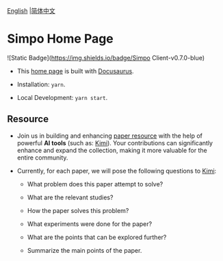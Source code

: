 

[English](https://github.com/Jakkwj/simpo-home) |[简体中文](https://github.com/Jakkwj/simpo-home/blob/master/README-zh.md)

# Simpo Home Page

![Static Badge](https://img.shields.io/badge/Simpo Client-v0.7.0-blue)

- This [home page](https://www.simpowater.org/) is built with [Docusaurus](https://docusaurus.io/).

- Installation: `yarn`.

- Local Development: `yarn start`.


## Resource

- Join us in building and enhancing [paper resource](https://www.simpowater.org/resource) with the help of powerful **AI tools**  (such as: [Kimi](https://kimi.moonshot.cn)). Your contributions can significantly enhance and expand the collection, making it more valuable for the entire community.

- Currently, for each paper, we will pose the following questions to [Kimi](https://kimi.moonshot.cn):
  - What problem does this paper attempt to solve?

  - What are the relevant studies?

  - How the paper solves this problem?

  - What experiments were done for the paper?

  - What are the points that can be explored further?

  - Summarize the main points of the paper.




